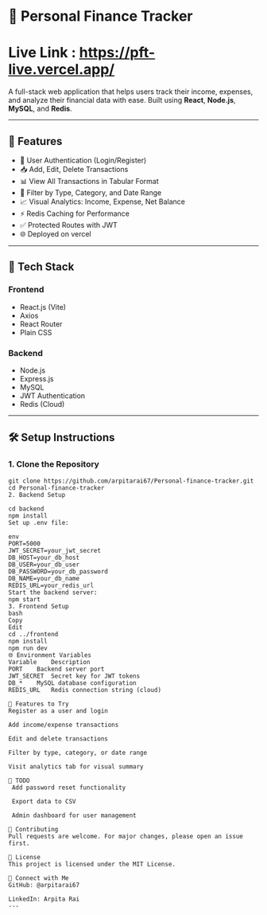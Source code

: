 # 💸 Personal Finance Tracker 
# Live Link : https://pft-live.vercel.app/

A full-stack web application that helps users track their income, expenses, and analyze their financial data with ease. Built using **React**, **Node.js**, **MySQL**, and **Redis**.

---

## 🚀 Features

- 🔐 User Authentication (Login/Register)
- 📥 Add, Edit, Delete Transactions
- 📊 View All Transactions in Tabular Format
- 🔎 Filter by Type, Category, and Date Range
- 📈 Visual Analytics: Income, Expense, Net Balance
- ⚡ Redis Caching for Performance
- ✅ Protected Routes with JWT
- 🌐 Deployed on vercel

---

## 🧱 Tech Stack

### Frontend
- React.js (Vite)
- Axios
- React Router
- Plain CSS

### Backend
- Node.js
- Express.js
- MySQL
- JWT Authentication
- Redis (Cloud)

---

## 🛠️ Setup Instructions

### 1. Clone the Repository

```
git clone https://github.com/arpitarai67/Personal-finance-tracker.git
cd Personal-finance-tracker
2. Backend Setup

cd backend
npm install
Set up .env file:

env
PORT=5000
JWT_SECRET=your_jwt_secret
DB_HOST=your_db_host
DB_USER=your_db_user
DB_PASSWORD=your_db_password
DB_NAME=your_db_name
REDIS_URL=your_redis_url
Start the backend server:
npm start
3. Frontend Setup
bash
Copy
Edit
cd ../frontend
npm install
npm run dev
🌐 Environment Variables
Variable	Description
PORT	Backend server port
JWT_SECRET	Secret key for JWT tokens
DB_*	MySQL database configuration
REDIS_URL	Redis connection string (cloud)

🧪 Features to Try
Register as a user and login

Add income/expense transactions

Edit and delete transactions

Filter by type, category, or date range

Visit analytics tab for visual summary

📌 TODO
 Add password reset functionality

 Export data to CSV

 Admin dashboard for user management

🤝 Contributing
Pull requests are welcome. For major changes, please open an issue first.

📄 License
This project is licensed under the MIT License.

💬 Connect with Me
GitHub: @arpitarai67

LinkedIn: Arpita Rai
---


